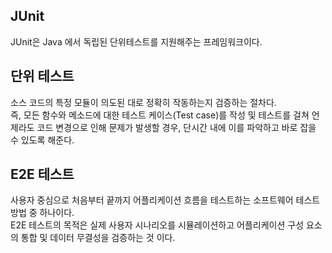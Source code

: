 ## JUnit

JUnit은 Java 에서 독립된 단위테스트를 지원해주는 프레임워크이다.

## 단위 테스트

소스 코드의 특정 모듈이 의도된 대로 정확히 작동하는지 검증하는 절차다.  
즉, 모든 함수와 메소드에 대한 테스트 케이스(Test case)를 작성 및 테스트를 걸쳐 언제라도 코드 변경으로 인해 문제가 발생할 경우, 단시간 내에 이를 파악하고 바로 잡을 수 있도록 해준다.

## E2E 테스트

사용자 중심으로 처음부터 끝까지 어플리케이션 흐름을 테스트하는 소프트웨어 테스트 방법 중 하나이다.  
E2E 테스트의 목적은 실제 사용자 시나리오를 시뮬레이션하고 어플리케이션 구성 요소의 통합 및 데이터 무결성을 검증하는 것 이다.